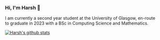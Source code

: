 ### Hi, I'm Harsh 👋

I am currently a second year student at the University of Glasgow, en-route to graduate in 2023 with a BSc in Computing Science and Mathematics. 

<!--
**harshkheskani/harshkheskani** is a ✨ _special_ ✨ repository because its `README.md` (this file) appears on your GitHub profile.
-->
[![Harsh's github stats](https://github-readme-stats.vercel.app/api?username=harshkheskani&count_private=true&theme=tokyonight)](https://github.com/anuraghazra/github-readme-stats)
